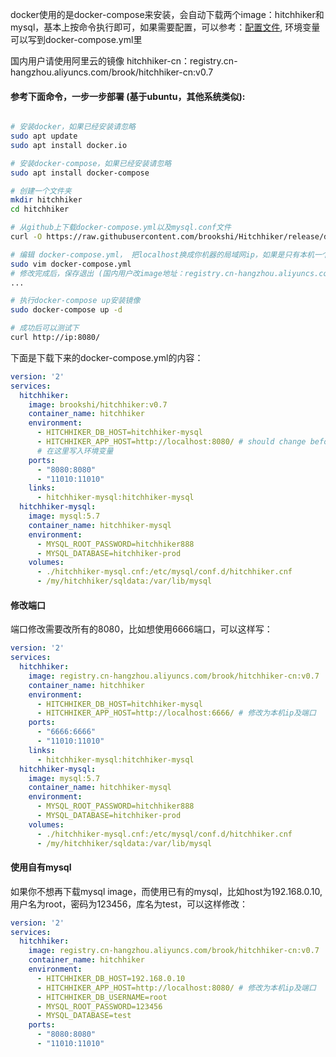 docker使用的是docker-compose来安装，会自动下载两个image：hitchhiker和mysql，基本上按命令执行即可，如果需要配置，可以参考：[配置文件](configuration.md), 环境变量可以写到docker-compose.yml里

国内用户请使用阿里云的镜像 hitchhiker-cn：registry.cn-hangzhou.aliyuncs.com/brook/hitchhiker-cn:v0.7

#### 参考下面命令，一步一步部署 (基于ubuntu，其他系统类似):
``` bash

# 安装docker，如果已经安装请忽略
sudo apt update
sudo apt install docker.io

# 安装docker-compose，如果已经安装请忽略
sudo apt install docker-compose

# 创建一个文件夹
mkdir hitchhiker
cd hitchhiker

# 从github上下载docker-compose.yml以及mysql.conf文件
curl -O https://raw.githubusercontent.com/brookshi/Hitchhiker/release/deploy/docker/hitchhiker_and_mysql/docker-compose.yml -O https://raw.githubusercontent.com/brookshi/Hitchhiker/release/deploy/docker/hitchhiker_and_mysql/hitchhiker-mysql.cnf

# 编辑 docker-compose.yml， 把localhost换成你机器的局域网ip，如果是只有本机一个人用那就localhost也可以
sudo vim docker-compose.yml
# 修改完成后，保存退出 (国内用户改image地址：registry.cn-hangzhou.aliyuncs.com/brook/hitchhiker-cn:v0.7， 以及写入环境变量配置hitchhiker以及mysql)
...

# 执行docker-compose up安装镜像
sudo docker-compose up -d

# 成功后可以测试下
curl http://ip:8080/
```

下面是下载下来的docker-compose.yml的内容：
```yaml
version: '2'
services:
  hitchhiker:
    image: brookshi/hitchhiker:v0.7 
    container_name: hitchhiker
    environment:
      - HITCHHIKER_DB_HOST=hitchhiker-mysql
      - HITCHHIKER_APP_HOST=http://localhost:8080/ # should change before deploying.
      # 在这里写入环境变量
    ports:
      - "8080:8080"
      - "11010:11010"
    links:
      - hitchhiker-mysql:hitchhiker-mysql
  hitchhiker-mysql:
    image: mysql:5.7
    container_name: hitchhiker-mysql
    environment:
      - MYSQL_ROOT_PASSWORD=hitchhiker888
      - MYSQL_DATABASE=hitchhiker-prod
    volumes:
      - ./hitchhiker-mysql.cnf:/etc/mysql/conf.d/hitchhiker.cnf
      - /my/hitchhiker/sqldata:/var/lib/mysql
```

#### 修改端口

端口修改需要改所有的8080，比如想使用6666端口，可以这样写：
```yml
version: '2'
services:
  hitchhiker:
    image: registry.cn-hangzhou.aliyuncs.com/brook/hitchhiker-cn:v0.7
    container_name: hitchhiker
    environment:
      - HITCHHIKER_DB_HOST=hitchhiker-mysql
      - HITCHHIKER_APP_HOST=http://localhost:6666/ # 修改为本机ip及端口
    ports:
      - "6666:6666"
      - "11010:11010"
    links:
      - hitchhiker-mysql:hitchhiker-mysql
  hitchhiker-mysql:
    image: mysql:5.7
    container_name: hitchhiker-mysql
    environment:
      - MYSQL_ROOT_PASSWORD=hitchhiker888
      - MYSQL_DATABASE=hitchhiker-prod
    volumes:
      - ./hitchhiker-mysql.cnf:/etc/mysql/conf.d/hitchhiker.cnf
      - /my/hitchhiker/sqldata:/var/lib/mysql
```
#### 使用自有mysql

如果你不想再下载mysql image，而使用已有的mysql，比如host为192.168.0.10, 用户名为root，密码为123456，库名为test，可以这样修改：
```yml
version: '2'
services:
  hitchhiker:
    image: registry.cn-hangzhou.aliyuncs.com/brook/hitchhiker-cn:v0.7
    container_name: hitchhiker
    environment:
      - HITCHHIKER_DB_HOST=192.168.0.10
      - HITCHHIKER_APP_HOST=http://localhost:8080/ # 修改为本机ip及端口
      - HITCHHIKER_DB_USERNAME=root
      - MYSQL_ROOT_PASSWORD=123456
      - MYSQL_DATABASE=test
    ports:
      - "8080:8080"
      - "11010:11010"
```